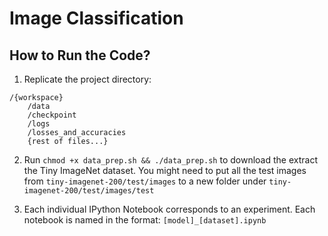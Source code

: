 # Image Classification

## How to Run the Code?
1. Replicate the project directory:
```
/{workspace}
    /data
    /checkpoint
    /logs
    /losses_and_accuracies
    {rest of files...}
```

2. Run `chmod +x data_prep.sh && ./data_prep.sh` to download the extract the Tiny ImageNet dataset. You might need to put all the test images from `tiny-imagenet-200/test/images` to a new folder under `tiny-imagenet-200/test/images/test`

3. Each individual IPython Notebook corresponds to an experiment. Each notebook is named in the format: `[model]_[dataset].ipynb`